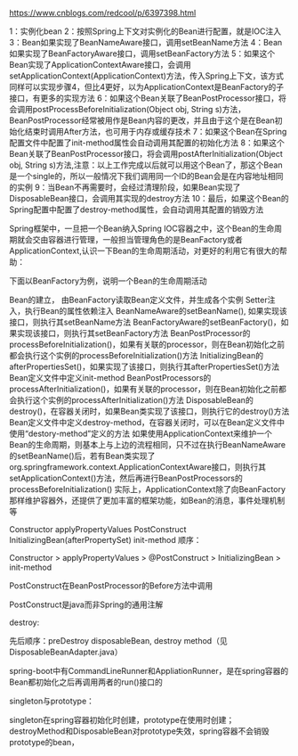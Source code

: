 https://www.cnblogs.com/redcool/p/6397398.html

1：实例化bean
2：按照Spring上下文对实例化的Bean进行配置，就是IOC注入
3：Bean如果实现了BeanNameAware接口，调用setBeanName方法
4：Bean如果实现了BeanFactoryAware接口，调用setBeanFactory方法
5：如果这个Bean实现了ApplicationContextAware接口，会调用setApplicationContext(ApplicationContext)方法，传入Spring上下文，该方式同样可以实现步骤4，但比4更好，以为ApplicationContext是BeanFactory的子接口，有更多的实现方法
6：如果这个Bean关联了BeanPostProcessor接口，将会调用postProcessBeforeInitialization(Object obj, String s)方法，BeanPostProcessor经常被用作是Bean内容的更改，并且由于这个是在Bean初始化结束时调用After方法，也可用于内存或缓存技术
7：如果这个Bean在Spring配置文件中配置了init-method属性会自动调用其配置的初始化方法
8：如果这个Bean关联了BeanPostProcessor接口，将会调用postAfterInitialization(Object obj, String s)方法,注意：以上工作完成以后就可以用这个Bean了，那这个Bean是一个single的，所以一般情况下我们调用同一个ID的Bean会是在内容地址相同的实例
9：当Bean不再需要时，会经过清理阶段，如果Bean实现了DisposableBean接口，会调用其实现的destroy方法
10：最后，如果这个Bean的Spring配置中配置了destroy-method属性，会自动调用其配置的销毁方法


Spring框架中，一旦把一个Bean纳入Spring IOC容器之中，这个Bean的生命周期就会交由容器进行管理，一般担当管理角色的是BeanFactory或者ApplicationContext,认识一下Bean的生命周期活动，对更好的利用它有很大的帮助：

下面以BeanFactory为例，说明一个Bean的生命周期活动

Bean的建立， 由BeanFactory读取Bean定义文件，并生成各个实例
Setter注入，执行Bean的属性依赖注入
BeanNameAware的setBeanName(), 如果实现该接口，则执行其setBeanName方法
BeanFactoryAware的setBeanFactory()，如果实现该接口，则执行其setBeanFactory方法
BeanPostProcessor的processBeforeInitialization()，如果有关联的processor，则在Bean初始化之前都会执行这个实例的processBeforeInitialization()方法
InitializingBean的afterPropertiesSet()，如果实现了该接口，则执行其afterPropertiesSet()方法
Bean定义文件中定义init-method
BeanPostProcessors的processAfterInitialization()，如果有关联的processor，则在Bean初始化之前都会执行这个实例的processAfterInitialization()方法
DisposableBean的destroy()，在容器关闭时，如果Bean类实现了该接口，则执行它的destroy()方法
Bean定义文件中定义destroy-method，在容器关闭时，可以在Bean定义文件中使用“destory-method”定义的方法
如果使用ApplicationContext来维护一个Bean的生命周期，则基本上与上边的流程相同，只不过在执行BeanNameAware的setBeanName()后，若有Bean类实现了org.springframework.context.ApplicationContextAware接口，则执行其setApplicationContext()方法，然后再进行BeanPostProcessors的processBeforeInitialization()
实际上，ApplicationContext除了向BeanFactory那样维护容器外，还提供了更加丰富的框架功能，如Bean的消息，事件处理机制等



Constructor applyPropertyValues PostConstruct InitializingBean(afterPropertySet)  init-method
顺序：

Constructor > applyPropertyValues > @PostConstruct > InitializingBean > init-method

PostConstruct在BeanPostProcessor的Before方法中调用

PostConstruct是java而非Spring的通用注解

destroy:

先后顺序：preDestroy disposableBean, destroy method（见DisposableBeanAdapter.java）

spring-boot中有CommandLineRunner和AppliationRunner，是在spring容器的Bean都初始化之后再调用两者的run()接口的	


singleton与prototype：

singleton在spring容器初始化时创建，prototype在使用时创建；destroyMethod和DisposableBean对prototype失效，spring容器不会销毁prototype的bean，
